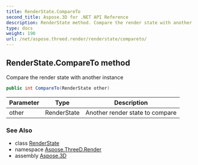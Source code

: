 ```yaml
---
title: RenderState.CompareTo
second_title: Aspose.3D for .NET API Reference
description: RenderState method. Compare the render state with another instance
type: docs
weight: 190
url: /net/aspose.threed.render/renderstate/compareto/
---
```

## RenderState.CompareTo method

Compare the render state with another instance

```csharp
public int CompareTo(RenderState other)
```

| Parameter | Type | Description |
| --- | --- | --- |
| other | RenderState | Another render state to compare |

### See Also

* class [RenderState](../)
* namespace [Aspose.ThreeD.Render](../../../aspose.threed.render/)
* assembly [Aspose.3D](../../../)


